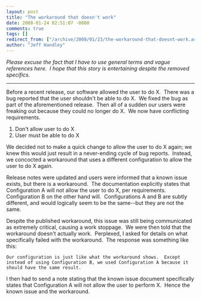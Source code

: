 ```yaml
---
layout: post
title: "The workaround that doesn't work"
date: 2008-01-24 02:51:07 -0800
comments: true
tags: []
redirect_from: ["/archive/2008/01/23/the-workaround-that-doesnt-work.aspx/"]
author: "Jeff Handley"
---
```

<!-- more -->
<p><em>Please excuse the fact that I have to use general terms and vague references here.  I hope that this story is entertaining despite the removed specifics.</em></p>  <hr />  <p>Before a recent release, our software allowed the user to do X.  There was a bug reported that the user shouldn't be able to do X.  We fixed the bug as part of the aforementioned release.  Then all of a sudden our users were freaking out because they could no longer do X.  We now have conflicting requirements.</p>  <ol>   <li>Don't allow user to do X </li>  <li>User must be able to do X </li> </ol>  <p>We decided not to make a quick change to allow the user to do X again; we knew this would just result in a never-ending cycle of bug reports.  Instead, we concocted a workaround that uses a different configuration to allow the user to do X again.</p>  <p>Release notes were updated and users were informed that a known issue exists, but there is a workaround.  The documentation explicitly states that Configuration A will not allow the user to do X, per requirements.  Configuration B on the other hand will.  Configurations A and B are subtly different, and would logically seem to be the same--but they are not the same.</p>  <p>Despite the published workaround, this issue was still being communicated as extremely critical, causing a work stoppage.  We were then told that the workaround doesn't actually work.  Perplexed, I asked for details on what specifically failed with the workaround.  The response was something like this:</p>  <p><code><font style="background-color: #ffffff">Our configuration is just like what the workaround shows.  Except instead of using Configuration B, we used Configuration A because it should have the same result.</font></code></p>  <p>I then had to send a note stating that the known issue document specifically states that Configuration A will not allow the user to perform X.  Hence the known issue and the workaround.</p>

